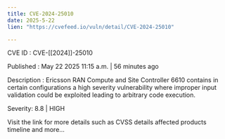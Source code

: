 ```yaml
---
title: CVE-2024-25010
date: 2025-5-22
lien: "https://cvefeed.io/vuln/detail/CVE-2024-25010"

---
```


CVE ID : CVE-[[2024]]-25010

Published :  May 22
2025
11:15 a.m. | 56 minutes ago

Description : Ericsson RAN Compute
and Site Controller 6610 contains in certain configurations a high severity
vulnerability where improper input validation could be exploited leading to arbitrary code execution.

Severity: 8.8 | HIGH

Visit the link for more details
such as CVSS details
affected products
timeline
and more...
